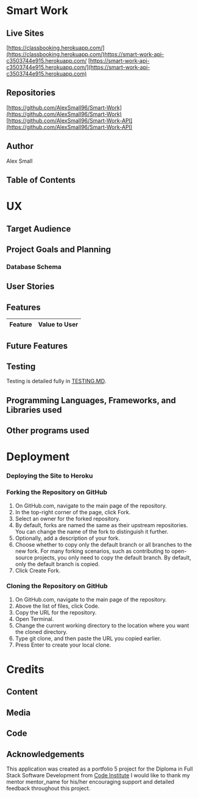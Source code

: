 # Smart Work

## Live Sites
[https://classbooking.herokuapp.com/](https://classbooking.herokuapp.com/)https://smart-work-api-c3503744e915.herokuapp.com/
[https://smart-work-api-c3503744e915.herokuapp.com/](https://smart-work-api-c3503744e915.herokuapp.com)


## Repositories 
[https://github.com/AlexSmall96/Smart-Work](https://github.com/AlexSmall96/Smart-Work)
[https://github.com/AlexSmall96/Smart-Work-API](https://github.com/AlexSmall96/Smart-Work-API)

## Author 
Alex Small
## Table of Contents

# UX
## Target Audience

## Project Goals and Planning

### Database Schema




## User Stories

## Features

| Feature | Value to User|
|------|------------------|

## Future Features

## Testing
Testing is detailed fully in [TESTING.MD](https://github.com/AlexSmall96/Rural-Fitness/blob/main/TESTING.MD).

## Programming Languages, Frameworks, and Libraries used

## Other programs used 

# Deployment
### Deploying the Site to Heroku

### Forking the Repository on GitHub
1. On GitHub.com, navigate to the main page of the repository.
2. In the top-right corner of the page, click Fork.
3. Select an owner for the forked repository.
4. By default, forks are named the same as their upstream repositories. You can change the name of the fork to distinguish it further.
5. Optionally, add a description of your fork.
6. Choose whether to copy only the default branch or all branches to the new fork. For many forking scenarios, such as contributing to open-source projects, you only need to copy the default branch. By default, only the default branch is copied.
7. Click Create Fork.
### Cloning the Repository on GitHub
1. On GitHub.com, navigate to the main page of the repository.
2. Above the list of files, click Code.
3. Copy the URL for the repository.
4. Open Terminal.
5. Change the current working directory to the location where you want the cloned directory.
6. Type git clone, and then paste the URL you copied earlier.
7. Press Enter to create your local clone.

# Credits
## Content
 
## Media

## Code

## Acknowledgements 
This application was created as a portfolio 5 project for the Diploma in Full Stack Software Development from [Code Institute](https://codeinstitute.net/full-stack-software-development-diploma/?utm_term=code%20institute&utm_campaign=CI+-+UK+-+Search+-+Brand&utm_source=adwords&utm_medium=ppc&hsa_acc=8983321581&hsa_cam=1578649861&hsa_grp=62188641240&hsa_ad=635720257674&hsa_src=g&hsa_tgt=kwd-319867646331&hsa_kw=code%20institute&hsa_mt=e&hsa_net=adwords&hsa_ver=3&gclid=CjwKCAiA5Y6eBhAbEiwA_2ZWIUE0LRewvfAYnQS69Lujb5s2FrQjmX0Idzqj-Olbamn1DbS2D-R7gBoC-1AQAvD_BwE
)
I would like to thank my mentor mentor_name for his/her encouraging support and detailed feedback throughout this project.